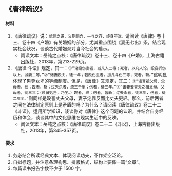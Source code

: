 ## 《唐律疏议》  
#### 材料  
1. 《唐律疏议》说：`伉俪之道，义期同穴，一与之齐，终身不改。`请阅读《唐律》卷十三、卷十四《户婚》有关婚姻的部分，尤其重点围绕《妻无七出》条，结合现实社会状况，谈谈古代婚姻观对当今社会的启示。  
    - 阅读文本：岳纯之点校：《唐律疏议》卷十三、卷十四《户婚》，上海古籍出版社，2013年，第213-229页。  
2. 《唐律·斗讼》规定，其一：`①“诸殴伤妻者，减凡人二等；死者，以凡人论。殴妾折伤以上，减妻二等。”②“诸妻殴夫，徒一年；若殴伤重者，加凡斗伤三等；死者，斩。”`这明显体现了男尊女卑的等级制度。但是，《唐律》又规定，其二：`③“诸詈祖父母、父母者，绞；殴者，斩；过失杀者，流三千里；伤者，徒三年。”④“诸妻妾詈夫之祖父母、父母者，徒三年；（须舅姑告，乃坐。）殴者，绞；伤者，皆斩；过失杀者，徒三年，伤者，徒二年半。”`则同样是殴詈丈夫父母，妻子定罪反而比丈夫更轻。那么，前后两者之间在法律制定原则上是矛盾的吗？为什么？请阅读《唐律疏议》卷二十二《斗讼》，运用所学知识，谈谈你对《唐律》这个问题的认识，并结合自身经历和体会，谈谈其中的文化思维在现实生活中的反映。  
    - 阅读文本：岳纯之点校：《唐律疏议》卷二十二《斗讼》，上海古籍出版社，2013年，第345-357页。  
#### 要求  
1. 务必结合所读经典文本、体现阅读功夫，不作架空泛论。  
2. 自拟标题，并注意条理构思、排版格式，结构上要像一篇“文章”。  
3. 每篇读书报告字数不少于 1500 字。  